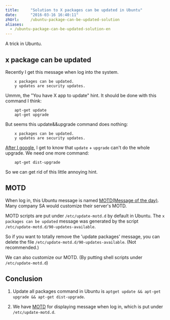 ```yaml
---
title:     "Solution to X packages can be updated in Ubuntu"
date:      "2016-03-16 16:40:11"
zhUrl:     /ubuntu-package-can-be-updated-solution
aliases:
  - /ubuntu-package-can-be-updated-solution-en
---
```


A trick in Ubuntu.

<!--more-->


## x package can be updated

Recently I get this message when log into the system.

```
    x packages can be updated.
    y updates are security updates.
```

Ummm, the "You have X app to update" hint.
It should be done with this command I think:

```
    apt-get update
    apt-get upgrade
```

But seems this update&&upgrade command does nothing:

```
    x packages can be updated.
    y updates are security updates.
```

[After I google][dist-upgrade],
I get to know that `update` + `upgrade` can't do the whole upgrade.
We need one more command:

```
    apt-get dist-upgrade
```

So we can get rid of this little annoying hint.


## MOTD

When log in, this Ubuntu message is named
[MOTD(Message of the day)][motd].
Many company SA would customize their server's MOTD.

MOTD scripts are put under `/etc/update-motd.d` by default in Ubuntu.
The `x packages can be updated` message was generated by
the script `/etc/update-motd.d/90-updates-available`.

So if you want to totally remove the 'update packages' message,
you can delete the file `/etc/update-motd.d/90-updates-available`.
(Not recommended.)

We can also customize our MOTD.
(By putting shell scripts under `/etc/update-motd.d`)

## Conclusion

1. Update all packages command in Ubuntu is `aptget update && apt-get upgrade && apt-get dist-upgrade`.

2. We have [MOTD][motd] for displaying message when log in, which is put under `/etc/update-motd.d`.

[dist-upgrade]: http://ubuntuforums.org/showthread.php?t=1222909
[motd]: https://en.wikipedia.org/wiki/Motd_(Unix)
